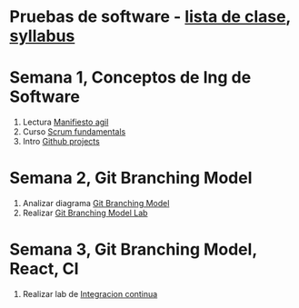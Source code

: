 # Pruebas de software - [lista de clase](https://docs.google.com/spreadsheets/d/1XNwvxhf7aF4pcgKiun-NY-tatLMJhS4D/edit?usp=sharing&ouid=103318994033956699072&rtpof=true&sd=true), [syllabus](https://docs.google.com/document/d/1H9nbPj3L5dLbrELgZens8WIjB5eVYBD0/edit)

# Semana 1,  Conceptos de Ing de Software
1. Lectura [Manifiesto agil](https://agilemanifesto.org/)
2. Curso [Scrum fundamentals](https://www.scrumstudy.com/certification/scrum-fundamentals-certified)
3. Intro [Github projects](https://www.ssw.com.au/rules/rules-to-better-scrum-using-github)

# Semana 2,  Git Branching Model
1. Analizar diagrama [Git Branching Model](https://github.com/adsoftsito/apis/blob/master/w4/gitBranchingModel.pdf)
2. Realizar [Git Branching Model Lab](https://github.com/adsoftsito/apis/blob/master/w4/gitbranching.pdf)

# Semana 3,  Git Branching Model, React, CI 
1. Realizar lab de [Integracion continua](https://github.com/adsoftsito/apis/blob/master/w5/tdd_ci.pdf)


